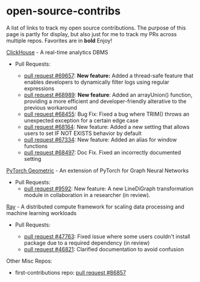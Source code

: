 # open-source-contribs

A list of links to track my open source contributions. The purpose of this page is partly for display, but also just for me to track my PRs across multiple repos. Favorites are in **bold** Enjoy!

[ClickHouse](https://github.com/ClickHouse/ClickHouse) - A real-time analytics DBMS

- Pull Requests:

  - [pull request #69657](https://github.com/ClickHouse/ClickHouse/pull/69657): **New feature:** Added a thread-safe feature that enables developers to dynamically filter logs using regular expressions
  - [pull request #68989](https://github.com/ClickHouse/ClickHouse/pull/68989): **New feature**: Added an arrayUnion() function, providing a more efficient and developer-friendly alterative to the previous workaround
  - [pull request #68455](https://github.com/ClickHouse/ClickHouse/pull/68455): Bug Fix: Fixed a bug where TRIM() throws an unexpected exception for a certain edge case
  - [pull request #68164](https://github.com/ClickHouse/ClickHouse/pull/68164): New feature: Added a new setting that allows users to set IF NOT EXISTS behavior by default
  - [pull request #67334](https://github.com/ClickHouse/ClickHouse/pull/67334): New feature: Added an alias for window functions
  - [pull request #68497](https://github.com/ClickHouse/ClickHouse/pull/68497): Doc Fix. Fixed an incorrectly documented setting

[PyTorch Geometric](https://github.com/pyg-team/pytorch_geometric) - An extension of PyTorch for Graph Neural Networks

- Pull Requests:
  - [pull request #9592](https://github.com/pyg-team/pytorch_geometric/pull/9592): New feature: A new LineDiGraph transformation module in collaboration in a researcher (in review).

[Ray](https://github.com/ray-project/ray) - A distributed compute framework for scaling data processing and machine learning workloads

- Pull Requests:

  - [pull request #47763](https://github.com/ray-project/ray/pull/47763): Fixed issue where some users couldn't install package due to a required dependency (in review)
  - [pull request #46821](https://github.com/ray-project/ray/pull/46821): Clarified documentation to avoid confusion

Other Misc Repos:

<!-- - class website repo: [pull request #1](https://github.com/UCLA-CS-131/fall-24-website/pull/1) -->

- first-contributions repo: [pull request #86857](https://github.com/firstcontributions/first-contributions/pull/86857)
